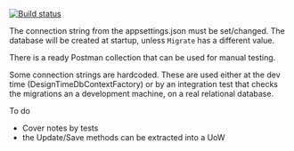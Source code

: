[![Build status](https://ci.appveyor.com/api/projects/status/e2l7sit0nqwsooo4/branch/master?svg=true)](https://ci.appveyor.com/project/adrianiftode/invoicingsystem/branch/master)

The connection string from the appsettings.json must be set/changed.
The database will be created at startup, unless `Migrate` has a different value.

There is a ready Postman collection that can be used for manual testing.

Some connection strings are hardcoded. These are used either at the dev time (DesignTimeDbContextFactory) or by an integration test that checks the migrations an a development machine, on a real relational database.

To do
- Cover notes by tests
- the Update/Save methods can be extracted into a UoW
